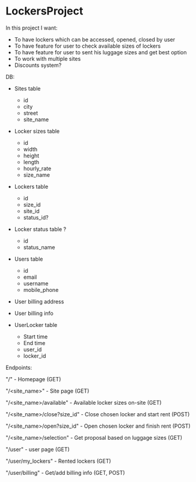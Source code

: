 # LockersProject


In this project I want:

- To have lockers which can be accessed, opened, closed by user
- To have feature for user to check available sizes of lockers
- To have feature for user to sent his luggage sizes and get best option
- To work with multiple sites
- Discounts system?

DB:

- Sites table
    - id
    - city
    - street
    - site_name
- Locker sizes table
    - id
    - width
    - height
    - length
    - hourly_rate
    - size_name
- Lockers table
    - id
    - size_id
    - site_id
    - status_id?
- Locker status table ?
    - id
    - status_name

- Users table
    - id
    - email
    - username
    - mobile_phone
- User billing address
- User billing info
- UserLocker table
    - Start time
    - End time
    - user_id
    - locker_id

Endpoints:

"/" - Homepage (GET)

"/<site_name>" - Site page (GET)

"/<site_name>/available" - Available locker sizes on-site (GET)

"/<site_name>/close?size_id" - Close chosen locker and start rent (POST)

"/<site_name>/open?size_id" - Open chosen locker and finish rent (POST)

"/<site_name>/selection" - Get proposal based on luggage sizes (GET)

"/user" - user page (GET)

"/user/my_lockers" - Rented lockers (GET)

"/user/billing" - Get/add billing info (GET, POST)